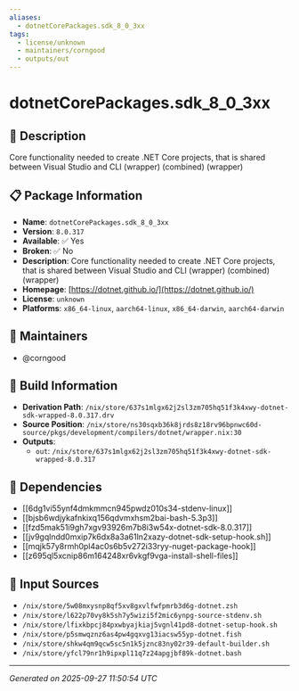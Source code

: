 ```yaml
---
aliases:
  - dotnetCorePackages.sdk_8_0_3xx
tags:
  - license/unknown
  - maintainers/corngood
  - outputs/out
---
```


# dotnetCorePackages.sdk_8_0_3xx

## 📝 Description

Core functionality needed to create .NET Core projects, that is shared between Visual Studio and CLI (wrapper) (combined) (wrapper)

## 📋 Package Information

- **Name**: `dotnetCorePackages.sdk_8_0_3xx`
- **Version**: `8.0.317`
- **Available**: ✅ Yes
- **Broken**: ✅ No
- **Description**: Core functionality needed to create .NET Core projects, that is shared between Visual Studio and CLI (wrapper) (combined) (wrapper)
- **Homepage**: [https://dotnet.github.io/](https://dotnet.github.io/)
- **License**: `unknown`
- **Platforms**: `x86_64-linux`, `aarch64-linux`, `x86_64-darwin`, `aarch64-darwin`
## 👥 Maintainers

- @corngood


## 🔧 Build Information

- **Derivation Path**: `/nix/store/637s1mlgx62j2sl3zm705hq51f3k4xwy-dotnet-sdk-wrapped-8.0.317.drv`
- **Source Position**: `/nix/store/ns30sqxb36k8jrds8z18rv96bpnwc60d-source/pkgs/development/compilers/dotnet/wrapper.nix:30`
- **Outputs**:
  - `out`:  `/nix/store/637s1mlgx62j2sl3zm705hq51f3k4xwy-dotnet-sdk-wrapped-8.0.317`

## 🔗 Dependencies

- [[6dg1vi55ynf4dmkmmcn945pwdz010s34-stdenv-linux]]
- [[bjsb6wdjykafnkixq156qdvmxhsm2bai-bash-5.3p3]]
- [[fzd5mak51i9gh7xgv93926m7b8i3w54x-dotnet-sdk-8.0.317]]
- [[jv9gqlndd0mxip7k6dx8a3a61ln2xazy-dotnet-sdk-setup-hook.sh]]
- [[mqjk57y8rmh0pl4ac0s6b5v272i33ryy-nuget-package-hook]]
- [[z695ql5xcnip86m164248xr6vkgf9vga-install-shell-files]]

## 📁 Input Sources

- `/nix/store/5w08mxysnp8qf5xv8gxvlfwfpmrb3d6g-dotnet.zsh`
- `/nix/store/l622p70vy8k5sh7y5wizi5f2mic6ynpg-source-stdenv.sh`
- `/nix/store/lfixkbpcj84pxwbyajkiaj5vgnl41pd8-dotnet-setup-hook.sh`
- `/nix/store/p5smwqznz6as4pw4gqxvg13iacsw55yp-dotnet.fish`
- `/nix/store/shkw4qm9qcw5sc5n1k5jznc83ny02r39-default-builder.sh`
- `/nix/store/yfcl79nr1h9ipxpl11q7z24apgjbf89k-dotnet.bash`

---
*Generated on 2025-09-27 11:50:54 UTC*
